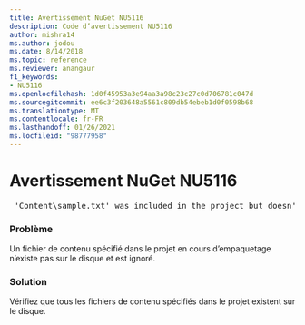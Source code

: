 ```yaml
---
title: Avertissement NuGet NU5116
description: Code d’avertissement NU5116
author: mishra14
ms.author: jodou
ms.date: 8/14/2018
ms.topic: reference
ms.reviewer: anangaur
f1_keywords:
- NU5116
ms.openlocfilehash: 1d0f45953a3e94aa3a98c23c27c0d706781c047d
ms.sourcegitcommit: ee6c3f203648a5561c809db54ebeb1d0f0598b68
ms.translationtype: MT
ms.contentlocale: fr-FR
ms.lasthandoff: 01/26/2021
ms.locfileid: "98777958"
---
```

# <a name="nuget-warning-nu5116"></a>Avertissement NuGet NU5116
<pre> 'Content\sample.txt' was included in the project but doesn't exist. Skipping...</pre>

### <a name="issue"></a>Problème

Un fichier de contenu spécifié dans le projet en cours d’empaquetage n’existe pas sur le disque et est ignoré.


### <a name="solution"></a>Solution

Vérifiez que tous les fichiers de contenu spécifiés dans le projet existent sur le disque.

